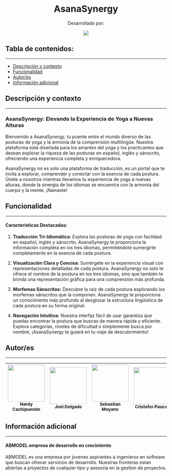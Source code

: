<h1 align="center"> AsanaSynergy</h1>
<p align="center"> Desarrollado por: </p>
<p align="center"><img src="https://i.postimg.cc/GmZqhrCS/ABMODEL.jpg"/></p> 

## Tabla de contenidos:
---

- [Descripción y contexto](#descripción-y-contexto)
- [Funcionalidad](#funcionalidad)
- [Autor/es](#autores)
- [Información adicional](#información-adicional)


## Descripción y contexto
---
### AsanaSynergy: Elevando la Experiencia de Yoga a Nuevas Alturas

Bienvenido a AsanaSynergy, tu puente entre el mundo diverso de las posturas de yoga y la armonía de la comprensión multilingüe. Nuestra plataforma está diseñada para los amantes del yoga y los practicantes que desean explorar la riqueza de las posturas en español, inglés y sánscrito, ofreciendo una experiencia completa y enriquecedora.

AsanaSynergy no es solo una plataforma de traducción, es un portal que te invita a explorar, comprender y conectar con la esencia de cada postura. Únete a nosotros mientras llevamos tu experiencia de yoga a nuevas alturas, donde la sinergia de los idiomas se encuentra con la armonía del cuerpo y la mente. ¡Namaste!

## Funcionalidad
---
#### Características Destacadas:

1. **Traducción Tri-Idiomática:**
   Explora las posturas de yoga con facilidad en español, inglés y sánscrito. AsanaSynergy te proporciona la información completa en los tres idiomas, permitiéndote sumergirte completamente en la esencia de cada postura.

2. **Visualización Clara y Concisa:**
   Sumérgete en la experiencia visual con representaciones detalladas de cada postura. AsanaSynergy no solo te ofrece el nombre de la postura en los tres idiomas, sino que también te brinda una representación gráfica para una comprensión más profunda.

3. **Morfemas Sánscritos:**
   Descubre la raíz de cada postura explorando los morfemas sánscritos que la componen. AsanaSynergy te proporciona un conocimiento más profundo al desglosar la estructura lingüística de cada postura en su forma original.

4. **Navegación Intuitiva:**
   Nuestra interfaz fácil de usar garantiza que puedas encontrar la postura que buscas de manera rápida y eficiente. Explora categorías, niveles de dificultad o simplemente busca por nombre, ¡AsanaSynergy te guiará en tu viaje de descubrimiento!

## Autor/es
---
| [<img src="https://i.postimg.cc/G29HqXq0/image-2023-12-08-224726114.png" width=115><br><sub>Nardy Cachipuendo</sub>](https://github.com/desnes) |  [<img src="https://i.postimg.cc/DwHfd180/image-2023-12-08-224926109.png" width=115><br><sub>Joel Delgado</sub>](https://github.com) | [<img src="https://i.postimg.cc/gJ5PdsdP/Sebastian.jpg" width=115><br><sub>Sebastian Moyano</sub>](https://github.com/WSebastianML) |  [<img src="https://avatars.githubusercontent.com/u/151577243?v=4" width=115><br><sub>Cristofer Paucar</sub>](https://github.com/Cristof10) |  [<img src="https://i.postimg.cc/4d8p3KFG/image-2023-12-08-224641740.png" width=115><br><sub>Nathaly Simba</sub>](https://github.com/Nathaly07) 
| :---: | :---: | :---: | :---: | :---: |

## Información adicional
---
#### ABMODEL empresa de desarrollo en crecimiento 
ABMODEL es una empresa por jovenes aspirantes a ingenieros en software que buscan ofrecer servicios de desarrollo. Nuestras fronteras estan abiertas a proyectos de cualquier tipo y asesoria en la gestion de proyectos.   


